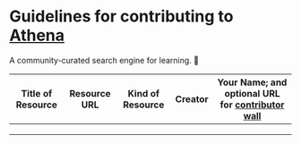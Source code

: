 # Guidelines for contributing to [Athena](https://www.athena.cool)
A community-curated search engine for learning. 🎉

| **Title of Resource** 	| **Resource URL** 	| **Kind of Resource** 	| **Creator** 	| **Your Name; and optional URL for [contributor wall](www.athena.cool/contributors)** 	|
|-----------------------	|------------------	|----------------------	|------------:	|---------------	|
|                       	|                  	|                      	|             	|               	|
|                       	|                  	|                      	|             	|               	|
|                       	|                  	|                      	|             	|               	|
